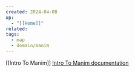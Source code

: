 ```yaml
---
created: 2024-04-08
up:
  - "[[Home]]"
related: 
tags:
  - map
  - domain/manim
---
```



[[Intro To Manim]]    [ Intro To Manim documentation](https://docs.devtaoism.com/docs/html/index.html)



